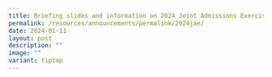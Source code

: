 ```yaml
---
title: Briefing slides and information on 2024 Joint Admissions Exercise (JAE)
permalink: /resources/announcements/permalink/2024jae/
date: 2024-01-11
layout: post
description: ""
image: ""
variant: tiptap
---
```

